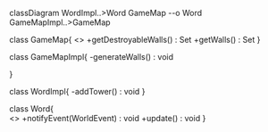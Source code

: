 classDiagram
    WordImpl..>Word
    GameMap --o Word
    GameMapImpl..>GameMap
    

class GameMap{
    <<Interface>>
    +getDestroyableWalls() : Set<Point2D>
    +getWalls() : Set<Point2D>
}

class GameMapImpl{
    -generateWalls() : void

}

class WordImpl{
    -addTower() : void
}

class Word{  
    <<Interface>>
    +notifyEvent(WorldEvent) : void
    +update() : void
}